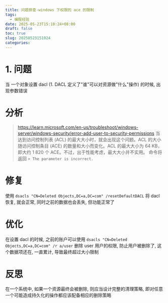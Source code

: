 ```yaml
---
title: 问题排查-windows 下权限的 ace 的限制
tags:
  - 编程经验
date: 2025-05-23T15:10:24+08:00
draft: false
toc: true
slug: 20250523151024
categories:
---
```

# 1. 问题
当 一个对象设置 dacl (1. DACL 定义了"谁"可以对资源做"什么"操作) 的时候, 出现参数错误

# 分析

> https://learn.microsoft.com/en-us/troubleshoot/windows-server/windows-security/error-add-user-to-security-permissions
当达到访问控制列表 (ACL) 的最大大小时，就会出现这个问题。ACL 的大小随访问控制条目 (ACE) 的数量和大小而变化。ACL 的最大大小为 64 KB，即大约 1 820 个 ACE。不过，出于性能考虑，最大大小并不实用。
命令将返回 `> The parameter is incorrect.`
# 修复
使用 `dsacls "CN=Deleted Objects,DC=a,DC=com" /resetDefaultDACL` 将 dacl 恢复, 就会正常, 同时之前的数据也会丢失, 但功能正常了

# 优化
在设置 dacl 的时候, 之前的账户可以使用 `dsacls "CN=Deleted Objects,DC=a,DC=com" /r a/user`  删除 user 用户的权限, 防止用户被删除了, 这个数据项还在, 一直累计, 导致最终超过大小限制

# 反思
在一个系统中, 如果一个资源最终会被删除, 则应当设计完整的清理策略, 即对任意一个可能造成持久化的操作都应该配备相应的删除策略
<!--more-->